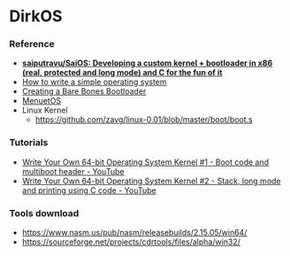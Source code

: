 DirkOS
=============
### Reference
- [**saiputravu/SaiOS: Developing a custom kernel + bootloader in x86 (real, protected and long mode) and C for the fun of it**](https://github.com/saiputravu/SaiOS)
- [How to write a simple operating system](http://mikeos.sourceforge.net/write-your-own-os.html)
- [Creating a Bare Bones Bootloader](https://www.reinterpretcast.com/creating-a-bare-bones-bootloader)
- [MenuetOS](http://menuetos.net/)
- Linux Kernel
  - https://github.com/zavg/linux-0.01/blob/master/boot/boot.s

### Tutorials
- [Write Your Own 64-bit Operating System Kernel #1 - Boot code and multiboot header - YouTube](https://www.youtube.com/watch?v=FkrpUaGThTQ)
- [Write Your Own 64-bit Operating System Kernel #2 - Stack, long mode and printing using C code - YouTube](https://www.youtube.com/watch?v=wz9CZBeXR6U)
### Tools download
- https://www.nasm.us/pub/nasm/releasebuilds/2.15.05/win64/
- https://sourceforge.net/projects/cdrtools/files/alpha/win32/
